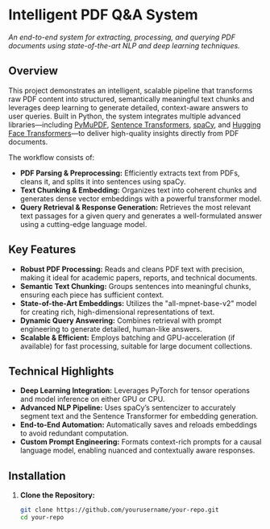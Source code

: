 # Intelligent PDF Q&A System

*An end-to-end system for extracting, processing, and querying PDF documents using state-of-the-art NLP and deep learning techniques.*

## Overview

This project demonstrates an intelligent, scalable pipeline that transforms raw PDF content into structured, semantically meaningful text chunks and leverages deep learning to generate detailed, context-aware answers to user queries. Built in Python, the system integrates multiple advanced libraries—including [PyMuPDF](https://pymupdf.readthedocs.io), [Sentence Transformers](https://www.sbert.net), [spaCy](https://spacy.io), and [Hugging Face Transformers](https://huggingface.co)—to deliver high-quality insights directly from PDF documents.

The workflow consists of:

- **PDF Parsing & Preprocessing:** Efficiently extracts text from PDFs, cleans it, and splits it into sentences using spaCy.
- **Text Chunking & Embedding:** Organizes text into coherent chunks and generates dense vector embeddings with a powerful transformer model.
- **Query Retrieval & Response Generation:** Retrieves the most relevant text passages for a given query and generates a well-formulated answer using a cutting-edge language model.

## Key Features

- **Robust PDF Processing:** Reads and cleans PDF text with precision, making it ideal for academic papers, reports, and technical documents.
- **Semantic Text Chunking:** Groups sentences into meaningful chunks, ensuring each piece has sufficient context.
- **State-of-the-Art Embeddings:** Utilizes the "all-mpnet-base-v2" model for creating rich, high-dimensional representations of text.
- **Dynamic Query Answering:** Combines retrieval with prompt engineering to generate detailed, human-like answers.
- **Scalable & Efficient:** Employs batching and GPU-acceleration (if available) for fast processing, suitable for large document collections.

## Technical Highlights

- **Deep Learning Integration:** Leverages PyTorch for tensor operations and model inference on either GPU or CPU.
- **Advanced NLP Pipeline:** Uses spaCy’s sentencizer to accurately segment text and the Sentence Transformer for embedding generation.
- **End-to-End Automation:** Automatically saves and reloads embeddings to avoid redundant computation.
- **Custom Prompt Engineering:** Formats context-rich prompts for a causal language model, enabling nuanced and contextually aware responses.

## Installation

1. **Clone the Repository:**

   ```bash
   git clone https://github.com/yourusername/your-repo.git
   cd your-repo
